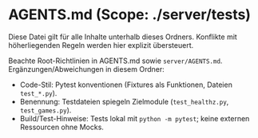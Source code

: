 # AGENTS.md (Scope: ./server/tests)

Diese Datei gilt für alle Inhalte unterhalb dieses Ordners. Konflikte mit höherliegenden Regeln werden hier explizit übersteuert.

Beachte Root-Richtlinien in AGENTS.md sowie `server/AGENTS.md`. Ergänzungen/Abweichungen in diesem Ordner:
- Code-Stil: Pytest konventionen (Fixtures als Funktionen, Dateien `test_*.py`).
- Benennung: Testdateien spiegeln Zielmodule (`test_healthz.py`, `test_games.py`).
- Build/Test-Hinweise: Tests lokal mit `python -m pytest`; keine externen Ressourcen ohne Mocks.

